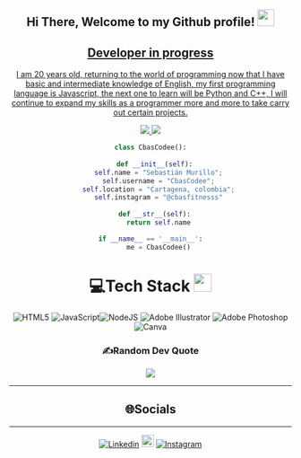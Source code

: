 <div align="center">
<h2> Hi There, Welcome to my Github profile! <img src="https://github.com/abdoachhoubi/abdoachhoubi/blob/main/gifs/Hi.gif" width="30"></h2>
<a href="https://linkedin.com/in/abdoachhoubi" target="_blank">

Developer in progress 
----------------------
I am 20 years old, returning to the world of programming now that I have basic and intermediate knowledge of English, my first programming language is Javascript, the next one to learn will be Python and C++, I will continue to expand my skills as a programmer more and more to take carry out certain projects.

<p>
<div align="center">
  <img src="https://img.shields.io/badge/-HTML-c58545?style=for-the-badge&logo=html5&logoColor=c58545&labelColor=282828">
  <img src="https://img.shields.io/badge/-CSS-d1a01f?style=for-the-badge&logo=css3&logoColor=d1a01f&labelColor=282828">
</div>
</p>

```python
class CbasCodee():
    
  def __init__(self):
    self.name = "Sebastián Murillo";
    self.username = "CbasCodee";
    self.location = "Cartagena, colombia";
    self.instagram = "@cbasfitnesss"
  
  def __str__(self):
    return self.name

if __name__ == '__main__':
    me = CbasCodee()
```
# 💻Tech Stack <img src = "https://media2.giphy.com/media/QssGEmpkyEOhBCb7e1/giphy.gif?cid=ecf05e47a0n3gi1bfqntqmob8g9aid1oyj2wr3ds3mg700bl&rid=giphy.gif" width = 32px> 
![HTML5](https://img.shields.io/badge/html5-%23E34F26.svg?style=for-the-badge&logo=html5&logoColor=white) ![JavaScript](https://img.shields.io/badge/javascript-%23323330.svg?style=for-the-badge&logo=javascript&logoColor=%23F7DF1E)![NodeJS](https://img.shields.io/badge/node.js-6DA55F?style=for-the-badge&logo=node.js&logoColor=white) ![Adobe Illustrator](https://img.shields.io/badge/adobeillustrator-%23FF9A00.svg?style=for-the-badge&logo=adobeillustrator&logoColor=white) ![Adobe Photoshop](https://img.shields.io/badge/adobephotoshop-%2331A8FF.svg?style=for-the-badge&logo=adobephotoshop&logoColor=white) ![Canva](https://img.shields.io/badge/Canva-%2300C4CC.svg?style=for-the-badge&logo=Canva&logoColor=white)

### ✍️Random Dev Quote
![](https://quotes-github-readme.vercel.app/api?type=horizontal&theme=merko)

---

## 🌐Socials
---
[![Linkedin](https://img.shields.io/badge/-LinkedIn-blue?style=flat&logo=Linkedin&logoColor=white)](https://www.linkedin.com/in/sebas-murillo-jimenez-7137a4331?utm_source=share&utm_campaign=share_via&utm_content=profile&utm_medium=android_app)
[<img src="https://img.shields.io/github/followers/LeandraOliveiraS?label=follow&style=social" height="22" title="Follow me" />](https://github.com/CbasCodee) 
[![Instagram](https://img.shields.io/badge/-Instagram-c13584?style=flat&labelColor=c13584&logo=instagram&logoColor=white)](https://www.instagram.com/cbasfitnesss/profilecard/?igsh=bTUwaDR0NHF3aXpt)

